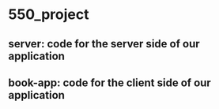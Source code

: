 # 550_project
## server: code for the server side of our application
## book-app: code for the client side of our application
